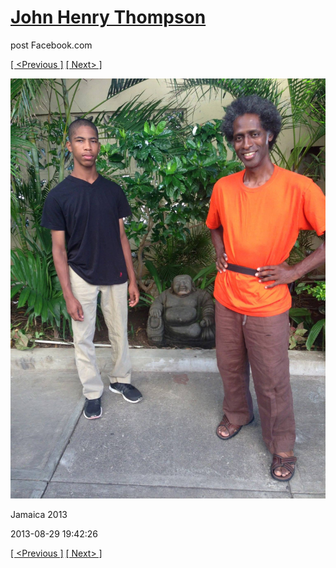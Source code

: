 # [John Henry Thompson](../README.md)
post Facebook.com

[[ <Previous ]](2013-08-29-63.md) [[ Next> ]](2013-08-29-65.md)

[![](../media/2013-08-29/Jamaica-2075.jpg)](../README.md)

Jamaica 2013

2013-08-29 19:42:26

[[ <Previous ]](2013-08-29-63.md) [[ Next> ]](2013-08-29-65.md)